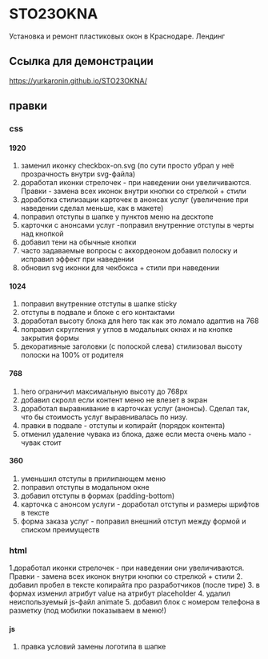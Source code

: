 # STO23OKNA
Установка и ремонт пластиковых окон в Краснодаре. Лендинг

## Ссылка для демонстрации
https://yurkaronin.github.io/STO23OKNA/

## правки

### css

#### 1920
1. заменил иконку checkbox-on.svg (по сути просто убрал у неё прозрачность внутри svg-файла)
2. доработал иконки стрелочек - при наведении они увеличиваются. Правки - замена всех иконок внутри кнопки со стрелкой + стили
3. доработка стилизации карточек в анонсах услуг (увеличение при наведении сделал меньше, как в макете)
4. поправил отступы в шапке у пунктов меню на десктопе
5. карточки с анонсами услуг -поправил внутренние отступы в черты над кнопкой
6. добавил тени на обычные кнопки
7. часто задаваемые вопросы с аккордеоном добавил полоску и исправил эффект при наведении
8. обновил svg иконки для чекбокса + стили при наведении

#### 1024
1. поправил внутренние отступы в шапке sticky
2. отступы в подвале и блоке с его контактами
3. доработал высоту блока для hero так как это ломало адаптив на 768
4. поправил скругления у углов в модальных окнах и на кнопке закрытия формы
5. декоративные заголовки (с полоской слева) стилизовал высоту полоски на 100% от родителя

#### 768
1. hero ограничил максимальную высоту до 768px
2. добавил скролл если контент меню не влезет в экран
3. доработал выравнивание в карточках услуг (анонсы). Сделал так, что бы стоимость услуг выравнивалась по низу.
4. правки в подвале - отступы и копирайт (порядок контента)
5. отменил удаление чувака из блока, даже если места очень мало - чувак стоит

#### 360
1. уменьшил отступы в прилипающем меню
2. поправил отступы в модальном окне
3. добавил отступы в формах (padding-bottom)
4. карточка с анонсом услуги - доработал отступы и размеры шрифтов в тексте
5. форма заказа услуг - поправил внешний отступ между формой и списком преимуществ


### html
1.доработал иконки стрелочек - при наведении они увеличиваются. Правки - замена всех иконок внутри кнопки со стрелкой + стили
2. добавил пробел в тексте копирайта про разработчиков (после тире)
3. в формах изменил атрибут value на атрибут placeholder 
4. удалил неиспользуемый js-файл animate
5. добавил блок с номером телефона в разметку (под мобилки показываем в меню!)

#### js
1. правка условий замены логотипа в шапке
